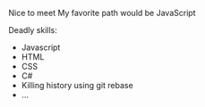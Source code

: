 Nice to meet
My favorite path would be JavaScript

Deadly skills:
* Javascript
* HTML
* CSS
* C#
* Killing history using git rebase
* ...